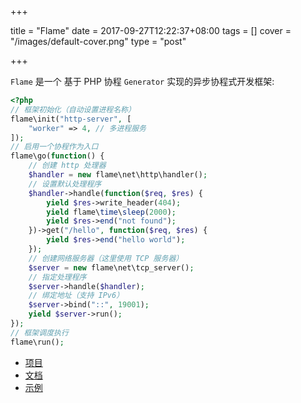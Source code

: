 +++

title = "Flame"
date  = 2017-09-27T12:22:37+08:00
tags  = []
cover = "/images/default-cover.png"
type = "post"

+++

`Flame` 是一个 基于 PHP 协程 `Generator` 实现的异步协程式开发框架:

``` PHP
<?php
// 框架初始化（自动设置进程名称）
flame\init("http-server", [
	"worker" => 4, // 多进程服务
]);
// 启用一个协程作为入口
flame\go(function() {
	// 创建 http 处理器
	$handler = new flame\net\http\handler();
	// 设置默认处理程序
	$handler->handle(function($req, $res) {
		yield $res->write_header(404);
		yield flame\time\sleep(2000);
		yield $res->end("not found");
	})->get("/hello", function($req, $res) {
		yield $res->end("hello world");
	});
	// 创建网络服务器（这里使用 TCP 服务器）
	$server = new flame\net\tcp_server();
	// 指定处理程序
	$server->handle($handler);
	// 绑定地址（支持 IPv6）
	$server->bind("::", 19001);
	yield $server->run();
});
// 框架调度执行
flame\run();
```

* [项目](https://github.com/terrywh/php-flame)
* [文档](https://terrywh.github.io/php-flame)
* [示例](https://github.com/terrywh/php-flame/tree/master/test/flame)